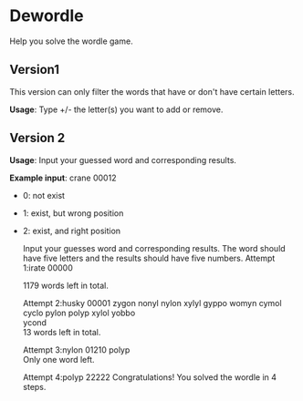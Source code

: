# Dewordle

Help you solve the wordle game.

## Version1

This version can only filter the words that have or don't have certain letters.

**Usage**: Type +/- the letter(s) you want to add or remove.

## Version 2

**Usage**: Input your guessed word and corresponding results.

**Example input**:  crane 00012

* 0: not exist
* 1: exist, but wrong position
* 2: exist, and right position


    Input your guesses word and corresponding results.
    The word should have five letters and the results should have five numbers. 
    Attempt 1:irate 00000
    
    1179 words left in total.
    
    Attempt 2:husky 00001
    zygon  nonyl  nylon  xylyl  gyppo  womyn  cymol  cyclo  pylon  polyp  xylol  yobbo  
    ycond  
    13 words left in total.
    
    Attempt 3:nylon 01210
    polyp  
    Only one word left.
    
    Attempt 4:polyp 22222
    Congratulations! You solved the wordle in 4 steps.

